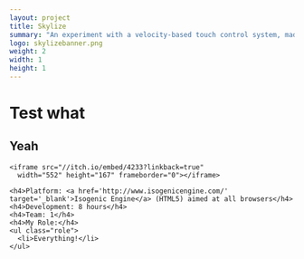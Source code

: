 ```yaml
---
layout: project
title: Skylize
summary: "An experiment with a velocity-based touch control system, made for the <a href='http://itch.io/jam/cyberpunk-jam' target='_blank'>Cyberpunk Jam</a>.<br />Paint the black sky with neon lights and share your creation."
logo: skylizebanner.png
weight: 2
width: 1
height: 1
---
```


# Test what
## Yeah

    <iframe src="//itch.io/embed/4233?linkback=true" 
      width="552" height="167" frameborder="0"></iframe>
      
    <h4>Platform: <a href='http://www.isogenicengine.com/' target='_blank'>Isogenic Engine</a> (HTML5) aimed at all browsers</h4>
    <h4>Development: 8 hours</h4>
    <h4>Team: 1</h4>
    <h4>My Role:</h4>
    <ul class="role">
      <li>Everything!</li>
    </ul>